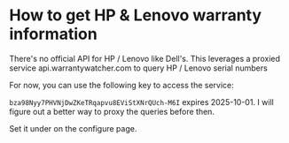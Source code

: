 # How to get HP & Lenovo warranty information


There's no official API for HP / Lenovo like Dell's. 
This leverages a proxied service api.warrantywatcher.com to query HP / Lenovo serial numbers

For now, you can use the following key to access the service:

`bza98Nyy7PHVNjDwZKeTRqapvu8EViStXNrQUch-M6I` expires 2025-10-01. I will figure out a better way to proxy the queries before then.

Set it under on the configure page.
